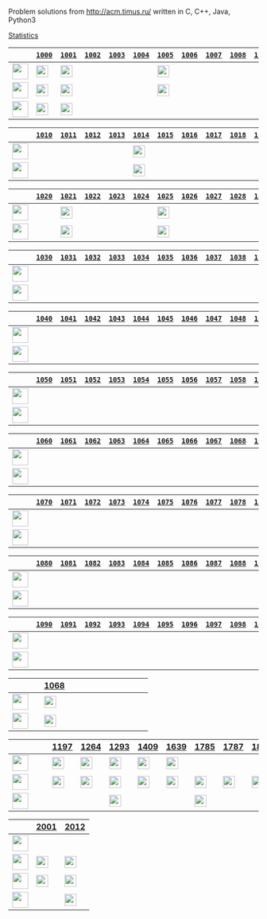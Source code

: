 Problem solutions from http://acm.timus.ru/ written in C, C++, Java, Python3

[Statistics](https://acm.timus.ru/author.aspx?id=70729)


&nbsp;|[`1000`](http://acm.timus.ru/problem.aspx?space=1&num=1000)|[`1001`](http://acm.timus.ru/problem.aspx?space=1&num=1001)|[`1002`](http://acm.timus.ru/problem.aspx?space=1&num=1002)|[`1003`](http://acm.timus.ru/problem.aspx?space=1&num=1003)|[`1004`](http://acm.timus.ru/problem.aspx?space=1&num=1004)|[`1005`](http://acm.timus.ru/problem.aspx?space=1&num=1005)|[`1006`](http://acm.timus.ru/problem.aspx?space=1&num=1006)|[`1007`](http://acm.timus.ru/problem.aspx?space=1&num=1007)|[`1008`](http://acm.timus.ru/problem.aspx?space=1&num=1008)|[`1009`](http://acm.timus.ru/problem.aspx?space=1&num=1009)|
-|-|-|-|-|-|-|-|-|-|-|
<img src="https://github.com/konpa/devicon/raw/master/icons/c/c-line.svg?sanitize=true" alt="" width="32px">|<img src="https://github.com/google/material-design-icons/blob/master/action/svg/production/ic_done_24px.svg?sanitize=true" alt="" width="24px">|<img src="https://github.com/google/material-design-icons/blob/master/action/svg/production/ic_done_24px.svg?sanitize=true" alt="" width="24px">||||<img src="https://github.com/google/material-design-icons/blob/master/action/svg/production/ic_done_24px.svg?sanitize=true" alt="" width="24px">|||||
<img src="https://github.com/konpa/devicon/raw/master/icons/cplusplus/cplusplus-line.svg?sanitize=true" alt="" width="32px">|<img src="https://github.com/google/material-design-icons/blob/master/action/svg/production/ic_done_24px.svg?sanitize=true" alt="" width="24px">|<img src="https://github.com/google/material-design-icons/blob/master/action/svg/production/ic_done_24px.svg?sanitize=true" alt="" width="24px">||||<img src="https://github.com/google/material-design-icons/blob/master/action/svg/production/ic_done_24px.svg?sanitize=true" alt="" width="24px">|||||
<img src="https://github.com/konpa/devicon/raw/master/icons/python/python-original.svg?sanitize=true" alt="" width="32px">|<img src="https://github.com/google/material-design-icons/blob/master/action/svg/production/ic_done_24px.svg?sanitize=true" alt="" width="24px">|<img src="https://github.com/google/material-design-icons/blob/master/action/svg/production/ic_done_24px.svg?sanitize=true" alt="" width="24px">|||||||||

&nbsp;|[`1010`](http://acm.timus.ru/problem.aspx?space=1&num=1010)|[`1011`](http://acm.timus.ru/problem.aspx?space=1&num=1011)|[`1012`](http://acm.timus.ru/problem.aspx?space=1&num=1012)|[`1013`](http://acm.timus.ru/problem.aspx?space=1&num=1013)|[`1014`](http://acm.timus.ru/problem.aspx?space=1&num=1014)|[`1015`](http://acm.timus.ru/problem.aspx?space=1&num=1015)|[`1016`](http://acm.timus.ru/problem.aspx?space=1&num=1016)|[`1017`](http://acm.timus.ru/problem.aspx?space=1&num=1017)|[`1018`](http://acm.timus.ru/problem.aspx?space=1&num=1018)|[`1019`](http://acm.timus.ru/problem.aspx?space=1&num=1019)
-|-|-|-|-|-|-|-|-|-|-|
<img src="https://github.com/konpa/devicon/raw/master/icons/c/c-line.svg?sanitize=true" alt="" width="32px">|||||<img src="https://github.com/google/material-design-icons/blob/master/action/svg/production/ic_done_24px.svg?sanitize=true" alt="" width="24px">||||||
<img src="https://github.com/konpa/devicon/raw/master/icons/cplusplus/cplusplus-line.svg?sanitize=true" alt="" width="32px">|||||<img src="https://github.com/google/material-design-icons/blob/master/action/svg/production/ic_done_24px.svg?sanitize=true" alt="" width="24px">||||||

&nbsp;|[`1020`](http://acm.timus.ru/problem.aspx?space=1&num=1020)|[`1021`](http://acm.timus.ru/problem.aspx?space=1&num=1021)|[`1022`](http://acm.timus.ru/problem.aspx?space=1&num=1022)|[`1023`](http://acm.timus.ru/problem.aspx?space=1&num=1023)|[`1024`](http://acm.timus.ru/problem.aspx?space=1&num=1024)|[`1025`](http://acm.timus.ru/problem.aspx?space=1&num=1025)|[`1026`](http://acm.timus.ru/problem.aspx?space=1&num=1026)|[`1027`](http://acm.timus.ru/problem.aspx?space=1&num=1027)|[`1028`](http://acm.timus.ru/problem.aspx?space=1&num=1028)|[`1029`](http://acm.timus.ru/problem.aspx?space=1&num=1029)
-|-|-|-|-|-|-|-|-|-|-|
<img src="https://github.com/konpa/devicon/raw/master/icons/c/c-line.svg?sanitize=true" alt="" width="32px">||<img src="https://github.com/google/material-design-icons/blob/master/action/svg/production/ic_done_24px.svg?sanitize=true" alt="" width="24px">||||<img src="https://github.com/google/material-design-icons/blob/master/action/svg/production/ic_done_24px.svg?sanitize=true" alt="" width="24px">|||||
<img src="https://github.com/konpa/devicon/raw/master/icons/cplusplus/cplusplus-line.svg?sanitize=true" alt="" width="32px">||<img src="https://github.com/google/material-design-icons/blob/master/action/svg/production/ic_done_24px.svg?sanitize=true" alt="" width="24px">||||<img src="https://github.com/google/material-design-icons/blob/master/action/svg/production/ic_done_24px.svg?sanitize=true" alt="" width="24px">|||||

&nbsp;|[`1030`](http://acm.timus.ru/problem.aspx?space=1&num=1030)|[`1031`](http://acm.timus.ru/problem.aspx?space=1&num=1031)|[`1032`](http://acm.timus.ru/problem.aspx?space=1&num=1032)|[`1033`](http://acm.timus.ru/problem.aspx?space=1&num=1033)|[`1034`](http://acm.timus.ru/problem.aspx?space=1&num=1034)|[`1035`](http://acm.timus.ru/problem.aspx?space=1&num=1035)|[`1036`](http://acm.timus.ru/problem.aspx?space=1&num=1036)|[`1037`](http://acm.timus.ru/problem.aspx?space=1&num=1037)|[`1038`](http://acm.timus.ru/problem.aspx?space=1&num=1038)|[`1039`](http://acm.timus.ru/problem.aspx?space=1&num=1039)
-|-|-|-|-|-|-|-|-|-|-|
<img src="https://github.com/konpa/devicon/raw/master/icons/c/c-line.svg?sanitize=true" alt="" width="32px">|||||||||||
<img src="https://github.com/konpa/devicon/raw/master/icons/cplusplus/cplusplus-line.svg?sanitize=true" alt="" width="32px">|||||||||||

&nbsp;|[`1040`](http://acm.timus.ru/problem.aspx?space=1&num=1040)|[`1041`](http://acm.timus.ru/problem.aspx?space=1&num=1041)|[`1042`](http://acm.timus.ru/problem.aspx?space=1&num=1042)|[`1043`](http://acm.timus.ru/problem.aspx?space=1&num=1043)|[`1044`](http://acm.timus.ru/problem.aspx?space=1&num=1044)|[`1045`](http://acm.timus.ru/problem.aspx?space=1&num=1045)|[`1046`](http://acm.timus.ru/problem.aspx?space=1&num=1046)|[`1047`](http://acm.timus.ru/problem.aspx?space=1&num=1047)|[`1048`](http://acm.timus.ru/problem.aspx?space=1&num=1048)|[`1049`](http://acm.timus.ru/problem.aspx?space=1&num=1049)
-|-|-|-|-|-|-|-|-|-|-|
<img src="https://github.com/konpa/devicon/raw/master/icons/c/c-line.svg?sanitize=true" alt="" width="32px">|||||||||||
<img src="https://github.com/konpa/devicon/raw/master/icons/cplusplus/cplusplus-line.svg?sanitize=true" alt="" width="32px">|||||||||||

&nbsp;|[`1050`](http://acm.timus.ru/problem.aspx?space=1&num=1050)|[`1051`](http://acm.timus.ru/problem.aspx?space=1&num=1051)|[`1052`](http://acm.timus.ru/problem.aspx?space=1&num=1052)|[`1053`](http://acm.timus.ru/problem.aspx?space=1&num=1053)|[`1054`](http://acm.timus.ru/problem.aspx?space=1&num=1054)|[`1055`](http://acm.timus.ru/problem.aspx?space=1&num=1055)|[`1056`](http://acm.timus.ru/problem.aspx?space=1&num=1056)|[`1057`](http://acm.timus.ru/problem.aspx?space=1&num=1057)|[`1058`](http://acm.timus.ru/problem.aspx?space=1&num=1058)|[`1059`](http://acm.timus.ru/problem.aspx?space=1&num=1059)
-|-|-|-|-|-|-|-|-|-|-|
<img src="https://github.com/konpa/devicon/raw/master/icons/c/c-line.svg?sanitize=true" alt="" width="32px">|||||||||||
<img src="https://github.com/konpa/devicon/raw/master/icons/cplusplus/cplusplus-line.svg?sanitize=true" alt="" width="32px">|||||||||||

&nbsp;|[`1060`](http://acm.timus.ru/problem.aspx?space=1&num=1060)|[`1061`](http://acm.timus.ru/problem.aspx?space=1&num=1061)|[`1062`](http://acm.timus.ru/problem.aspx?space=1&num=1062)|[`1063`](http://acm.timus.ru/problem.aspx?space=1&num=1063)|[`1064`](http://acm.timus.ru/problem.aspx?space=1&num=1064)|[`1065`](http://acm.timus.ru/problem.aspx?space=1&num=1065)|[`1066`](http://acm.timus.ru/problem.aspx?space=1&num=1066)|[`1067`](http://acm.timus.ru/problem.aspx?space=1&num=1067)|[`1068`](http://acm.timus.ru/problem.aspx?space=1&num=1068)|[`1069`](http://acm.timus.ru/problem.aspx?space=1&num=1069)
-|-|-|-|-|-|-|-|-|-|-|
<img src="https://github.com/konpa/devicon/raw/master/icons/c/c-line.svg?sanitize=true" alt="" width="32px">|||||||||||
<img src="https://github.com/konpa/devicon/raw/master/icons/cplusplus/cplusplus-line.svg?sanitize=true" alt="" width="32px">|||||||||||

&nbsp;|[`1070`](http://acm.timus.ru/problem.aspx?space=1&num=1070)|[`1071`](http://acm.timus.ru/problem.aspx?space=1&num=1071)|[`1072`](http://acm.timus.ru/problem.aspx?space=1&num=1072)|[`1073`](http://acm.timus.ru/problem.aspx?space=1&num=1073)|[`1074`](http://acm.timus.ru/problem.aspx?space=1&num=1074)|[`1075`](http://acm.timus.ru/problem.aspx?space=1&num=1075)|[`1076`](http://acm.timus.ru/problem.aspx?space=1&num=1076)|[`1077`](http://acm.timus.ru/problem.aspx?space=1&num=1077)|[`1078`](http://acm.timus.ru/problem.aspx?space=1&num=1078)|[`1079`](http://acm.timus.ru/problem.aspx?space=1&num=1079)
-|-|-|-|-|-|-|-|-|-|-|
<img src="https://github.com/konpa/devicon/raw/master/icons/c/c-line.svg?sanitize=true" alt="" width="32px">|||||||||||
<img src="https://github.com/konpa/devicon/raw/master/icons/cplusplus/cplusplus-line.svg?sanitize=true" alt="" width="32px">|||||||||||

&nbsp;|[`1080`](http://acm.timus.ru/problem.aspx?space=1&num=1080)|[`1081`](http://acm.timus.ru/problem.aspx?space=1&num=1081)|[`1082`](http://acm.timus.ru/problem.aspx?space=1&num=1082)|[`1083`](http://acm.timus.ru/problem.aspx?space=1&num=1083)|[`1084`](http://acm.timus.ru/problem.aspx?space=1&num=1084)|[`1085`](http://acm.timus.ru/problem.aspx?space=1&num=1085)|[`1086`](http://acm.timus.ru/problem.aspx?space=1&num=1086)|[`1087`](http://acm.timus.ru/problem.aspx?space=1&num=1087)|[`1088`](http://acm.timus.ru/problem.aspx?space=1&num=1088)|[`1089`](http://acm.timus.ru/problem.aspx?space=1&num=1089)
-|-|-|-|-|-|-|-|-|-|-|
<img src="https://github.com/konpa/devicon/raw/master/icons/c/c-line.svg?sanitize=true" alt="" width="32px">|||||||||||
<img src="https://github.com/konpa/devicon/raw/master/icons/cplusplus/cplusplus-line.svg?sanitize=true" alt="" width="32px">|||||||||||

&nbsp;|[`1090`](http://acm.timus.ru/problem.aspx?space=1&num=1090)|[`1091`](http://acm.timus.ru/problem.aspx?space=1&num=1091)|[`1092`](http://acm.timus.ru/problem.aspx?space=1&num=1092)|[`1093`](http://acm.timus.ru/problem.aspx?space=1&num=1093)|[`1094`](http://acm.timus.ru/problem.aspx?space=1&num=1094)|[`1095`](http://acm.timus.ru/problem.aspx?space=1&num=1095)|[`1096`](http://acm.timus.ru/problem.aspx?space=1&num=1096)|[`1097`](http://acm.timus.ru/problem.aspx?space=1&num=1097)|[`1098`](http://acm.timus.ru/problem.aspx?space=1&num=1098)|[`1099`](http://acm.timus.ru/problem.aspx?space=1&num=1099)
-|-|-|-|-|-|-|-|-|-|-|
<img src="https://github.com/konpa/devicon/raw/master/icons/c/c-line.svg?sanitize=true" alt="" width="32px">|||||||||||
<img src="https://github.com/konpa/devicon/raw/master/icons/cplusplus/cplusplus-line.svg?sanitize=true" alt="" width="32px">|||||||||||

&nbsp;||[1068](http://acm.timus.ru/problem.aspx?space=1&num=1068)|||||||||||
-|-|-|-|-|-|-|-|-|-|-|-|-|
<img src="https://github.com/konpa/devicon/raw/master/icons/c/c-line.svg?sanitize=true" alt="" width="32px">||<img src="https://github.com/google/material-design-icons/blob/master/action/svg/production/ic_done_24px.svg?sanitize=true" alt="" width="24px">|||||||||||
<img src="https://github.com/konpa/devicon/raw/master/icons/cplusplus/cplusplus-line.svg?sanitize=true" alt="" width="32px">||<img src="https://github.com/google/material-design-icons/blob/master/action/svg/production/ic_done_24px.svg?sanitize=true" alt="" width="24px">|||||||||||

&nbsp;|||[1197](http://acm.timus.ru/problem.aspx?space=1&num=1197)|[1264](http://acm.timus.ru/problem.aspx?space=1&num=1264)|[1293](http://acm.timus.ru/problem.aspx?space=1&num=1293)|[1409](http://acm.timus.ru/problem.aspx?space=1&num=1409)|[1639](http://acm.timus.ru/problem.aspx?space=1&num=1639)|[1785](http://acm.timus.ru/problem.aspx?space=1&num=1785)|[1787](http://acm.timus.ru/problem.aspx?space=1&num=1787)|[1820](http://acm.timus.ru/problem.aspx?space=1&num=1820)|[1877](http://acm.timus.ru/problem.aspx?space=1&num=1877)|[1880](http://acm.timus.ru/problem.aspx?space=1&num=1880)|
-|-|-|-|-|-|-|-|-|-|-|-|-|
<img src="https://github.com/konpa/devicon/raw/master/icons/c/c-line.svg?sanitize=true" alt="" width="32px">|||<img src="https://github.com/google/material-design-icons/blob/master/action/svg/production/ic_done_24px.svg?sanitize=true" alt="" width="24px">|<img src="https://github.com/google/material-design-icons/blob/master/action/svg/production/ic_done_24px.svg?sanitize=true" alt="" width="24px">|<img src="https://github.com/google/material-design-icons/blob/master/action/svg/production/ic_done_24px.svg?sanitize=true" alt="" width="24px">|<img src="https://github.com/google/material-design-icons/blob/master/action/svg/production/ic_done_24px.svg?sanitize=true" alt="" width="24px">|<img src="https://github.com/google/material-design-icons/blob/master/action/svg/production/ic_done_24px.svg?sanitize=true" alt="" width="24px">||||||
<img src="https://github.com/konpa/devicon/raw/master/icons/cplusplus/cplusplus-line.svg?sanitize=true" alt="" width="32px">|||<img src="https://github.com/google/material-design-icons/blob/master/action/svg/production/ic_done_24px.svg?sanitize=true" alt="" width="24px">|<img src="https://github.com/google/material-design-icons/blob/master/action/svg/production/ic_done_24px.svg?sanitize=true" alt="" width="24px">|<img src="https://github.com/google/material-design-icons/blob/master/action/svg/production/ic_done_24px.svg?sanitize=true" alt="" width="24px">|<img src="https://github.com/google/material-design-icons/blob/master/action/svg/production/ic_done_24px.svg?sanitize=true" alt="" width="24px">|<img src="https://github.com/google/material-design-icons/blob/master/action/svg/production/ic_done_24px.svg?sanitize=true" alt="" width="24px">|<img src="https://github.com/google/material-design-icons/blob/master/action/svg/production/ic_done_24px.svg?sanitize=true" alt="" width="24px">|<img src="https://github.com/google/material-design-icons/blob/master/action/svg/production/ic_done_24px.svg?sanitize=true" alt="" width="24px">|<img src="https://github.com/google/material-design-icons/blob/master/action/svg/production/ic_done_24px.svg?sanitize=true" alt="" width="24px">|<img src="https://github.com/google/material-design-icons/blob/master/action/svg/production/ic_done_24px.svg?sanitize=true" alt="" width="24px">|<img src="https://github.com/google/material-design-icons/blob/master/action/svg/production/ic_done_24px.svg?sanitize=true" alt="" width="24px">|
<img src="https://github.com/konpa/devicon/raw/master/icons/python/python-original.svg?sanitize=true" alt="" width="32px">|||||<img src="https://github.com/google/material-design-icons/blob/master/action/svg/production/ic_done_24px.svg?sanitize=true" alt="" width="24px">|||<img src="https://github.com/google/material-design-icons/blob/master/action/svg/production/ic_done_24px.svg?sanitize=true" alt="" width="24px">|||||
    
&nbsp;|[2001](http://acm.timus.ru/problem.aspx?space=1&num=2001)|[2012](http://acm.timus.ru/problem.aspx?space=1&num=2012)|
-|-|-|
<img src="https://github.com/konpa/devicon/raw/master/icons/c/c-line.svg?sanitize=true" alt="" width="32px">|||
<img src="https://github.com/konpa/devicon/raw/master/icons/cplusplus/cplusplus-line.svg?sanitize=true" alt="" width="32px">|<img src="https://github.com/google/material-design-icons/blob/master/action/svg/production/ic_done_24px.svg?sanitize=true" alt="" width="24px">|<img src="https://github.com/google/material-design-icons/blob/master/action/svg/production/ic_done_24px.svg?sanitize=true" alt="" width="24px">|
<img src="https://github.com/konpa/devicon/raw/master/icons/java/java-original.svg?sanitize=true" alt="" width="32px">|<img src="https://github.com/google/material-design-icons/blob/master/action/svg/production/ic_done_24px.svg?sanitize=true" alt="" width="24px">|<img src="https://github.com/google/material-design-icons/blob/master/action/svg/production/ic_done_24px.svg?sanitize=true" alt="" width="24px">|
<img src="https://github.com/konpa/devicon/raw/master/icons/python/python-original.svg?sanitize=true" alt="" width="32px">||<img src="https://github.com/google/material-design-icons/blob/master/action/svg/production/ic_done_24px.svg?sanitize=true" alt="" width="24px">|
      
